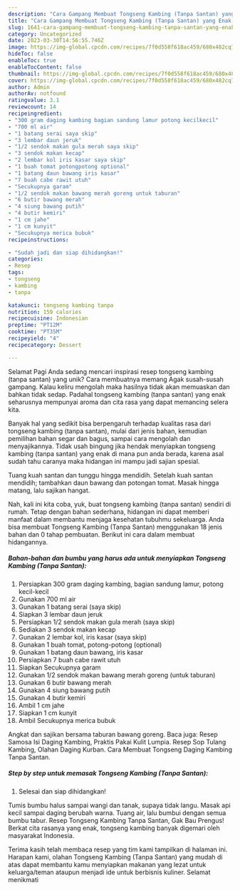 ```yaml
---
description: "Cara Gampang Membuat Tongseng Kambing (Tanpa Santan) yang Enak, Mengugah Selera"
title: "Cara Gampang Membuat Tongseng Kambing (Tanpa Santan) yang Enak, Mengugah Selera"
slug: 1641-cara-gampang-membuat-tongseng-kambing-tanpa-santan-yang-enak-mengugah-selera
category: Uncategorized
date: 2023-03-30T14:56:55.746Z
image: https://img-global.cpcdn.com/recipes/7f0d558f618ac459/680x482cq70/tongseng-kambing-tanpa-santan-foto-resep-utama.jpg
hideToc: false
enableToc: true
enableTocContent: false
thumbnail: https://img-global.cpcdn.com/recipes/7f0d558f618ac459/680x482cq70/tongseng-kambing-tanpa-santan-foto-resep-utama.jpg
cover: https://img-global.cpcdn.com/recipes/7f0d558f618ac459/680x482cq70/tongseng-kambing-tanpa-santan-foto-resep-utama.jpg
author: Admin
authorAv: notfound
ratingvalue: 3.1
reviewcount: 14
recipeingredient:
- "300 gram daging kambing bagian sandung lamur potong kecilkecil"
- "700 ml air"
- "1 batang serai saya skip"
- "3 lembar daun jeruk"
- "1/2 sendok makan gula merah saya skip"
- "3 sendok makan kecap"
- "2 lembar kol iris kasar saya skip"
- "1 buah tomat potongpotong optional"
- "1 batang daun bawang iris kasar"
- "7 buah cabe rawit utuh"
- "Secukupnya garam"
- "1/2 sendok makan bawang merah goreng untuk taburan"
- "6 butir bawang merah"
- "4 siung bawang putih"
- "4 butir kemiri"
- "1 cm jahe"
- "1 cm kunyit"
- "Secukupnya merica bubuk"
recipeinstructions:

- "Sudah jadi dan siap dihidangkan!"
categories:
- Resep
tags:
- tongseng
- kambing
- tanpa

katakunci: tongseng kambing tanpa 
nutrition: 159 calories
recipecuisine: Indonesian
preptime: "PT12M"
cooktime: "PT35M"
recipeyield: "4"
recipecategory: Dessert

---
```



Selamat Pagi Anda sedang mencari inspirasi resep tongseng kambing (tanpa santan) yang unik? Cara membuatnya memang Agak susah-susah gampang. Kalau keliru mengolah maka hasilnya tidak akan memuaskan dan bahkan tidak sedap. Padahal tongseng kambing (tanpa santan) yang enak seharusnya mempunyai aroma dan cita rasa yang dapat memancing selera kita.


Banyak hal yang sedikit bisa berpengaruh terhadap kualitas rasa dari tongseng kambing (tanpa santan), mulai dari jenis bahan, kemudian pemilihan bahan segar dan bagus, sampai cara mengolah dan menyajikannya. Tidak usah bingung jika hendak menyiapkan tongseng kambing (tanpa santan) yang enak di mana pun anda berada, karena asal sudah tahu caranya maka hidangan ini mampu jadi sajian spesial.

Tuang kuah santan dan tunggu hingga mendidih. Setelah kuah santan mendidih; tambahkan daun bawang dan potongan tomat. Masak hingga matang, lalu sajikan hangat.


Nah, kali ini kita coba, yuk, buat tongseng kambing (tanpa santan) sendiri di rumah. Tetap dengan bahan sederhana, hidangan ini dapat memberi manfaat dalam membantu menjaga kesehatan tubuhmu sekeluarga. Anda bisa membuat Tongseng Kambing (Tanpa Santan) menggunakan 18 jenis bahan dan 0 tahap pembuatan. Berikut ini cara dalam membuat hidangannya.

<!--inarticleads1-->

##### Bahan-bahan dan bumbu yang harus ada untuk menyiapkan Tongseng Kambing (Tanpa Santan):

1. Persiapkan 300 gram daging kambing, bagian sandung lamur, potong kecil-kecil
1. Gunakan 700 ml air
1. Gunakan 1 batang serai (saya skip)
1. Siapkan 3 lembar daun jeruk
1. Persiapkan 1/2 sendok makan gula merah (saya skip)
1. Sediakan 3 sendok makan kecap
1. Gunakan 2 lembar kol, iris kasar (saya skip)
1. Gunakan 1 buah tomat, potong-potong (optional)
1. Gunakan 1 batang daun bawang, iris kasar
1. Persiapkan 7 buah cabe rawit utuh
1. Siapkan Secukupnya garam
1. Gunakan 1/2 sendok makan bawang merah goreng (untuk taburan)
1. Gunakan 6 butir bawang merah
1. Gunakan 4 siung bawang putih
1. Gunakan 4 butir kemiri
1. Ambil 1 cm jahe
1. Siapkan 1 cm kunyit
1. Ambil Secukupnya merica bubuk


Angkat dan sajikan bersama taburan bawang goreng. Baca juga: Resep Samosa Isi Daging Kambing, Praktis Pakai Kulit Lumpia. Resep Sop Tulang Kambing, Olahan Daging Kurban. Cara Membuat Tongseng Daging Kambing Tanpa Santan. 

<!--inarticleads2-->

##### Step by step untuk memasak Tongseng Kambing (Tanpa Santan):


1. Selesai dan siap dihidangkan!

Tumis bumbu halus sampai wangi dan tanak, supaya tidak langu. Masak api kecil sampai daging berubah warna. Tuang air, lalu bumbui dengan semua bumbu tabur. Resep Tongseng Kambing Tanpa Santan, Gak Bau Prengus! Berkat cita rasanya yang enak, tongseng kambing banyak digemari oleh masyarakat Indonesia. 

Terima kasih telah membaca resep yang tim kami tampilkan di halaman ini. Harapan kami, olahan Tongseng Kambing (Tanpa Santan) yang mudah di atas dapat membantu kamu menyiapkan makanan yang lezat untuk keluarga/teman ataupun menjadi ide untuk berbisnis kuliner. Selamat menikmati
